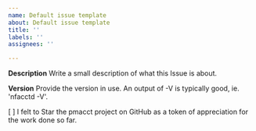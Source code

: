 ```yaml
---
name: Default issue template
about: Default issue template
title: ''
labels: ''
assignees: ''

---
```


**Description**
Write a small description of what this Issue is about.

**Version**
Provide the version in use. An output of -V is typically good, ie. 'nfacctd -V'.


[ ] I felt to Star the pmacct project on GitHub as a token of appreciation for the work done so far.
